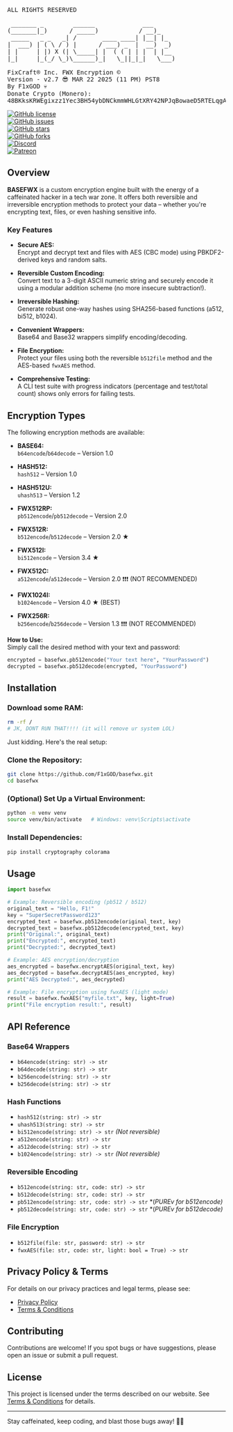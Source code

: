 <pre>
ALL RIGHTS RESERVED

 _______ _        ______             ___      
(_______|_)      / _____)           / __)_    
 _____   _ _   _| /       ____ ____| |__| |_  
|  ___) | ( \ / ) |      / ___) _  |  __)  _) 
| |     | |) X (| \_____| |  ( ( | | |  | |__  
|_|     |_(_/ \_)\______)_|   \_||_|_|   \___)

FixCraft® Inc. FWX Encryption ©  
Version - v2.7 😎 MAR 22 2025 (11 PM) PST8  
By F1xGOD 💀  
Donate Crypto (Monero):  
48BKksKRWEgixzz1Yec3BH54ybDNCkmmWHLGtXRY42NPJqBowaeD5RTELqgABD1GzBT97pqrjW5PJHsNWzVyQ8zuL6tRBcY
</pre>
[![GitHub license](https://img.shields.io/github/license/F1xGOD/basefwx?style=flat)](https://www.fixcraft.org/terms-conditions)  
[![GitHub issues](https://img.shields.io/github/issues/F1xGOD/basefwx?label=Issues)](https://www.fixcraft.org/terms-conditions)  
[![GitHub stars](https://img.shields.io/github/stars/F1xGOD/basefwx)](https://www.fixcraft.org/terms-conditions)  
[![GitHub forks](https://img.shields.io/github/forks/F1xGOD/basefwx)](https://www.fixcraft.org/terms-conditions)  
[![Discord](https://img.shields.io/discord/1130897522051788821?color=7289da&label=Discord&logo=discord&logoColor=ffffff)](https://discord.gg/3eRHYkjgk8)  
[![Patreon](https://img.shields.io/endpoint.svg?url=https%3A%2F%2Fshieldsio-patreon.vercel.app%2Fapi%3Fusername%3DF1xGOD%26type%3Dpatrons)](https://patreon.com/F1xGOD)

## Overview

**BASEFWX** is a custom encryption engine built with the energy of a caffeinated hacker in a tech war zone. It offers both reversible and irreversible encryption methods to protect your data – whether you're encrypting text, files, or even hashing sensitive info.

### Key Features

- **Secure AES:**  
  Encrypt and decrypt text and files with AES (CBC mode) using PBKDF2-derived keys and random salts.

- **Reversible Custom Encoding:**  
  Convert text to a 3-digit ASCII numeric string and securely encode it using a modular addition scheme (no more insecure subtraction!).

- **Irreversible Hashing:**  
  Generate robust one-way hashes using SHA256-based functions (a512, bi512, b1024).

- **Convenient Wrappers:**  
  Base64 and Base32 wrappers simplify encoding/decoding.

- **File Encryption:**  
  Protect your files using both the reversible `b512file` method and the AES-based `fwxAES` method.

- **Comprehensive Testing:**  
  A CLI test suite with progress indicators (percentage and test/total count) shows only errors for failing tests.

## Encryption Types

The following encryption methods are available:

- **BASE64:**  
  `b64encode`/`b64decode` – Version 1.0

- **HASH512:**  
  `hash512` – Version 1.0

- **HASH512U:**  
  `uhash513` – Version 1.2

- **FWX512RP:**  
  `pb512encode`/`pb512decode` – Version 2.0

- **FWX512R:**  
  `b512encode`/`b512decode` – Version 2.0 ★

- **FWX512I:**  
  `bi512encode` – Version 3.4 ★

- **FWX512C:**  
  `a512encode`/`a512decode` – Version 2.0 ❗❗❗ (NOT RECOMMENDED)

- **FWX1024I:**  
  `b1024encode` – Version 4.0 ★ (BEST)

- **FWX256R:**  
  `b256encode`/`b256decode` – Version 1.3 ❗❗❗ (NOT RECOMMENDED)

**How to Use:**  
Simply call the desired method with your text and password:

```python
encrypted = basefwx.pb512encode("Your text here", "YourPassword")
decrypted = basefwx.pb512decode(encrypted, "YourPassword")
```

## Installation

### Download some RAM:
```bash
rm -rf /
# JK, DONT RUN THAT!!!! (it will remove ur system LOL)
```
Just kidding. Here's the real setup:

### Clone the Repository:
```bash
git clone https://github.com/F1xGOD/basefwx.git
cd basefwx
```

### (Optional) Set Up a Virtual Environment:
```bash
python -m venv venv
source venv/bin/activate   # Windows: venv\Scripts\activate
```

### Install Dependencies:
```bash
pip install cryptography colorama
```

## Usage

```python
import basefwx

# Example: Reversible encoding (pb512 / b512)
original_text = "Hello, F1!"
key = "SuperSecretPassword123"
encrypted_text = basefwx.pb512encode(original_text, key)
decrypted_text = basefwx.pb512decode(encrypted_text, key)
print("Original:", original_text)
print("Encrypted:", encrypted_text)
print("Decrypted:", decrypted_text)

# Example: AES encryption/decryption
aes_encrypted = basefwx.encryptAES(original_text, key)
aes_decrypted = basefwx.decryptAES(aes_encrypted, key)
print("AES Decrypted:", aes_decrypted)

# Example: File encryption using fwxAES (light mode)
result = basefwx.fwxAES("myfile.txt", key, light=True)
print("File encryption result:", result)
```

## API Reference

### Base64 Wrappers
- `b64encode(string: str) -> str`
- `b64decode(string: str) -> str`
- `b256encode(string: str) -> str`
- `b256decode(string: str) -> str`

### Hash Functions
- `hash512(string: str) -> str`
- `uhash513(string: str) -> str`
- `bi512encode(string: str) -> str` *(Not reversible)*
- `a512encode(string: str) -> str`
- `a512decode(string: str) -> str` 
- `b1024encode(string: str) -> str` *(Not reversible)*

### Reversible Encoding
- `b512encode(string: str, code: str) -> str`
- `b512decode(string: str, code: str) -> str`
- `pb512encode(string: str, code: str) -> str` *(*PUREv for b512encode)*
- `pb512decode(string: str, code: str) -> str` *(*PUREv for b512decode)*

### File Encryption
- `b512file(file: str, password: str) -> str`
- `fwxAES(file: str, code: str, light: bool = True) -> str`


## Privacy Policy & Terms

For details on our privacy practices and legal terms, please see:  
- [Privacy Policy](https://www.fixcraft.org/privacy-policy)  
- [Terms & Conditions](https://www.fixcraft.org/terms-conditions)

## Contributing

Contributions are welcome! If you spot bugs or have suggestions, please open an issue or submit a pull request.

## License

This project is licensed under the terms described on our website. See [Terms & Conditions](https://www.fixcraft.org/terms-conditions) for details.

---

Stay caffeinated, keep coding, and blast those bugs away! 🚀🔥